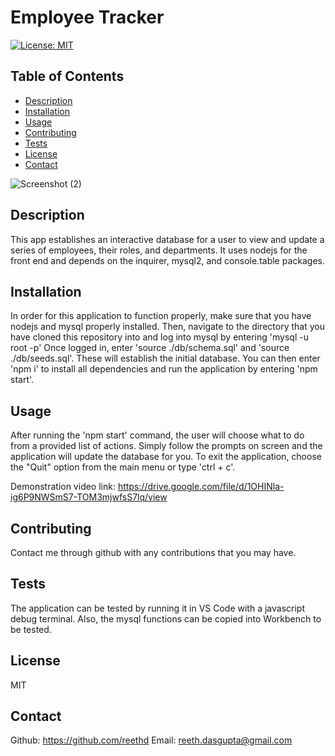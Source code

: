 # Employee Tracker

[![License: MIT](https://img.shields.io/badge/License-MIT-yellow.svg)](https://opensource.org/licenses/MIT)

## Table of Contents

- [Description](#description)
- [Installation](#installation)
- [Usage](#usage)
- [Contributing](#contributing)
- [Tests](#tests)
- [License](#license)
- [Contact](#contact)

![Screenshot (2)](https://user-images.githubusercontent.com/115037176/214922338-c712ff54-aa19-41b5-9a64-41fd0f833b9b.png)

## Description

This app establishes an interactive database for a user to view and update a series of employees, their roles, and departments. It uses nodejs for the front end and depends on the inquirer, mysql2, and console.table packages.

## Installation

In order for this application to function properly, make sure that you have nodejs and mysql properly installed. Then, navigate to the directory that you have cloned this repository into and log into mysql by entering 'mysql -u root -p' Once logged in, enter 'source ./db/schema.sql' and 'source ./db/seeds.sql'. These will establish the initial database. You can then enter 'npm i' to install all dependencies and run the application by entering 'npm start'.

## Usage

After running the 'npm start' command, the user will choose what to do from a provided list of actions. Simply follow the prompts on screen and the application will update the database for you. To exit the application, choose the "Quit" option from the main menu or type 'ctrl + c'.

Demonstration video link: https://drive.google.com/file/d/1OHINla-ig6P9NWSmS7-TOM3mjwfsS7lq/view

## Contributing

Contact me through github with any contributions that you may have.

## Tests

The application can be tested by running it in VS Code with a javascript debug terminal. Also, the mysql functions can be copied into Workbench to be tested.

## License

MIT

## Contact

Github: https://github.com/reethd
Email: reeth.dasgupta@gmail.com
